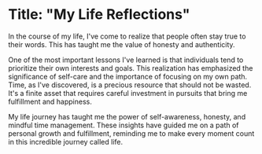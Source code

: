 # Title: "My Life Reflections"

In the course of my life, I've come to realize that people often stay true to their words. This has taught me the value of honesty and authenticity.

One of the most important lessons I've learned is that individuals tend to prioritize their own interests and goals. This realization has emphasized the significance of self-care and the importance of focusing on my own path. Time, as I've discovered, is a precious resource that should not be wasted. It's a finite asset that requires careful investment in pursuits that bring me fulfillment and happiness.

My life journey has taught me the power of self-awareness, honesty, and mindful time management. These insights have guided me on a path of personal growth and fulfillment, reminding me to make every moment count in this incredible journey called life.
